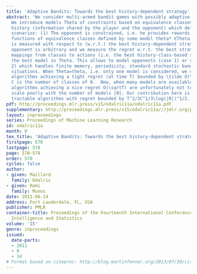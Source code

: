 ```yaml
---
title: 'Adaptive Bandits: Towards the best history-dependent strategy'
abstract: 'We consider multi-armed bandit games with possibly adaptive opponents.
  We introduce models Theta of constraints based on equivalence classes on the common
  history (information shared by the player and the opponent) which define two learning
  scenarios: (1) The opponent is constrained, i.e. he provides rewards that are stochastic
  functions of equivalence classes defined by some model theta* ∈Theta. The regret
  is measured with respect to (w.r.t.) the best history-dependent strategy. (2) The
  opponent is arbitrary and we measure the regret w.r.t. the best strategy among all
  mappings from classes to actions (i.e. the best history-class-based strategy) for
  the best model in Theta. This allows to model opponents (case 1) or strategies (case
  2) which handles finite memory, periodicity, standard stochastic bandits and other
  situations. When Theta=theta, i.e. only one model is considered, we derive tractable
  algorithms achieving a tight regret (at time T) bounded by \tilde O(\sqrtTAC), where
  C is the number of classes of θ.  Now, when many models are available, all known
  algorithms achieving a nice regret O(\sqrtT) are unfortunately not tractable and
  scale poorly with the number of models |Θ|. Our contribution here is to provide
  tractable algorithms with regret bounded by T^2/3C^1/3\log(|Θ|)^1/2. [pdf][supplementary]'
pdf: http://proceedings.mlr.press/v15/odalric11a/odalric11a.pdf
supplementary: http://proceedings.mlr.press/v15/odalric11a///jmlr.org/proceedings/papers/v15/odalric11a/odalric11aSupple.pdf
layout: inproceedings
series: Proceedings of Machine Learning Research
id: odalric11a
month: 0
tex_title: 'Adaptive Bandits: Towards the best history-dependent strategy'
firstpage: 570
lastpage: 578
page: 570-578
order: 570
cycles: false
author:
- given: Maillard
  family: Odalric
- given: Remi
  family: Munos
date: 2011-06-14
address: Fort Lauderdale, FL, USA
publisher: PMLR
container-title: Proceedings of the Fourteenth International Conference on Artificial
  Intelligence and Statistics
volume: '15'
genre: inproceedings
issued:
  date-parts:
  - 2011
  - 6
  - 14
# Format based on citeproc: http://blog.martinfenner.org/2013/07/30/citeproc-yaml-for-bibliographies/
---
```

